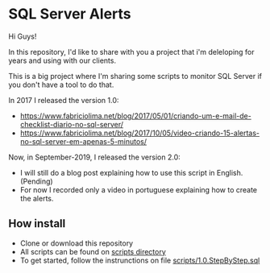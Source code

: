 # SQL Server Alerts

Hi Guys!

In this repository, I'd like to share with you a project that i'm deleloping for years and using with our clients.

This is a big project where I'm sharing some scripts to monitor SQL Server if you don't have a tool to do that.

In 2017 I released the version 1.0:
	
* https://www.fabriciolima.net/blog/2017/05/01/criando-um-e-mail-de-checklist-diario-no-sql-server/
* https://www.fabriciolima.net/blog/2017/10/05/video-criando-15-alertas-no-sql-server-em-apenas-5-minutos/

Now, in September-2019, I released the version 2.0:
  - I will still do a blog post explaining how to use this script in English. (Pending)
  - For now I recorded only a video in portuguese explaining how to create the alerts.


## How install 
 
* Clone or download this repository
* All scripts can be found on [scripts directory](scripts/) 
* To get started, follow the instrunctions on file [scripts/1.0.StepByStep.sql](scripts/1.0.StepByStep.sql)
